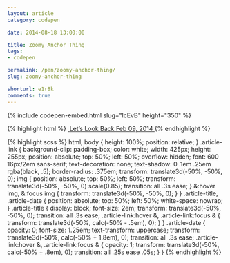 ```yaml
---
layout: article
category: codepen

date: 2014-08-18 13:00:00

title: Zoomy Anchor Thing
tags:
- codepen

permalink: /pen/zoomy-anchor-thing/
slug: zoomy-anchor-thing

shorturl: e1r8k
comments: true
---
```


{% include codepen-embed.html slug="lcEvB" height="350" %}

{% highlight html %}
<a href="#" class="article-link">
  <img src="http://chrisburnell.com/images/article-banners/lets-look-back_mobile.png" alt="">
  <span class="article-title">Let’s Look Back</span>
  <time class="article-date" datetime="2014-02-09T02:19:00+00:00">Feb 09, 2014</time>
</a>
{% endhighlight %}

{% highlight scss %}
html,
body {
  height: 100%;
  position: relative;
}
.article-link {
  background-clip: padding-box;
  color: white;
  width: 425px;
  height: 255px;
  position: absolute;
  top: 50%;
  left: 50%;
  overflow: hidden;
  font: 600 16px/2em sans-serif;
  text-decoration: none;
  text-shadow: 0 .1em .25em rgba(black, .5);
  border-radius: .375em;
  transform: translate3d(-50%, -50%, 0);
  img {
    position: absolute;
    top: 50%;
    left: 50%;
    transform: translate3d(-50%, -50%, 0) scale(0.85);
    transition: all .3s ease;
  }
  &:hover img,
  &:focus img {
    transform: translate3d(-50%, -50%, 0);
  }
}
.article-title,
.article-date {
  position: absolute;
  top: 50%;
  left: 50%;
  white-space: nowrap;
}
.article-title {
  display: block;
  font-size: 2em;
  transform: translate3d(-50%, -50%, 0);
  transition: all .3s ease;
  .article-link:hover &,
  .article-link:focus & {
    transform: translate3d(-50%, calc(-50% - .5em), 0);
  }
}
.article-date {
  opacity: 0;
  font-size: 1.25em;
  text-transform: uppercase;
  transform: translate3d(-50%, calc(-50% + 1.8em), 0);
  transition: all .3s ease;
  .article-link:hover &,
  .article-link:focus & {
    opacity: 1;
    transform: translate3d(-50%, calc(-50% + .8em), 0);
    transition: all .25s ease .05s;
  }
}
{% endhighlight %}
